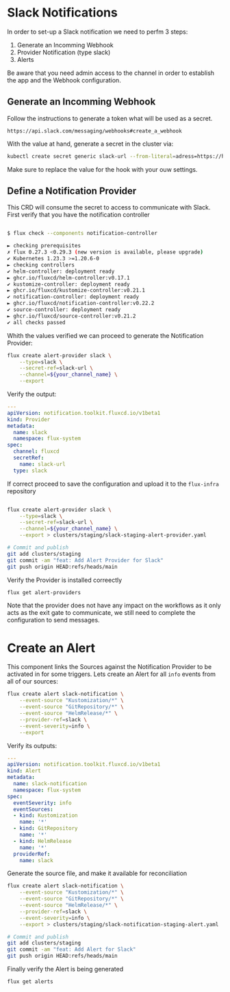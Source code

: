 # Slack Notifications


In order to set-up a Slack notification we need to perfm 3 steps:

1. Generate an Incomming Webhook
2. Provider Notification (type slack)
3. Alerts

Be aware that you need admin access to the channel in order to establish the app
and the Webhook configuration.

## Generate an Incomming Webhook

Follow the instructions to generate a token what will be used as a secret.

    https://api.slack.com/messaging/webhooks#create_a_webhook

With the value at hand, generate a secret in the cluster via:

```sh
kubectl create secret generic slack-url --from-literal=adress=https://hooks.slack.com/services/T00000000/B00000000/XXXXXXXXXXXXXXXXXXXXXXXX -n flux-system
```

Make sure to replace the value for the hook with your ouw settings.


## Define a Notification Provider

This CRD will consume the secret to access to communicate with Slack. First verify that you have the notification controller

```sh

$ flux check --components notification-controller

► checking prerequisites
✗ flux 0.27.3 <0.29.3 (new version is available, please upgrade)
✔ Kubernetes 1.23.3 >=1.20.6-0
► checking controllers
✔ helm-controller: deployment ready
► ghcr.io/fluxcd/helm-controller:v0.17.1
✔ kustomize-controller: deployment ready
► ghcr.io/fluxcd/kustomize-controller:v0.21.1
✔ notification-controller: deployment ready
► ghcr.io/fluxcd/notification-controller:v0.22.2
✔ source-controller: deployment ready
► ghcr.io/fluxcd/source-controller:v0.21.2
✔ all checks passed
```

Whith the values verified we can proceed to generate the Notification Provider:

```sh
flux create alert-provider slack \
    --type=slack \
    --secret-ref=slack-url \
    --channel=${your_channel_name} \
    --export
```

Verify the output:

```yaml
---
apiVersion: notification.toolkit.fluxcd.io/v1beta1
kind: Provider
metadata:
  name: slack
  namespace: flux-system
spec:
  channel: fluxcd
  secretRef:
    name: slack-url
  type: slack
```

If correct proceed to save the configuration and upload it to the `flux-infra` repository

```sh

flux create alert-provider slack \
    --type=slack \
    --secret-ref=slack-url \
    --channel=${your_channel_name} \
    --export > clusters/staging/slack-staging-alert-provider.yaml

# Commit and publish
git add clusters/staging
git commit -am "feat: Add Alert Provider for Slack"
git push origin HEAD:refs/heads/main
```

Verify the Provider is installed correectly

```sh
flux get alert-providers
```

Note that the provider does not have any impact on the workflows as it only acts
as the exit gate to communicate, we still need to complete the configuration to
send messages.

# Create an Alert

This component links the Sources against the Notification Provider to be activated
in for some triggers. Lets create an Alert for all `info` events from all of our
sources:

```sh
flux create alert slack-notification \
    --event-source "Kustomization/*" \
    --event-source "GitRepository/*" \
    --event-source "HelmRelease/*" \
    --provider-ref=slack \
    --event-severity=info \
    --export
```

Verify its outputs:

```yaml
---
apiVersion: notification.toolkit.fluxcd.io/v1beta1
kind: Alert
metadata:
  name: slack-notification
  namespace: flux-system
spec:
  eventSeverity: info
  eventSources:
  - kind: Kustomization
    name: '*'
  - kind: GitRepository
    name: '*'
  - kind: HelmRelease
    name: '*'
  providerRef:
    name: slack
```

Generate the source file, and make it available for reconciliation

```sh
flux create alert slack-notification \
    --event-source "Kustomization/*" \
    --event-source "GitRepository/*" \
    --event-source "HelmRelease/*" \
    --provider-ref=slack \
    --event-severity=info \
    --export > clusters/staging/slack-notification-staging-alert.yaml

# Commit and publish
git add clusters/staging
git commit -am "feat: Add Alert for Slack"
git push origin HEAD:refs/heads/main
```

Finally verify the Alert is being generated

```sh
flux get alerts
```
